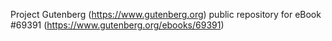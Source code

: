Project Gutenberg (https://www.gutenberg.org) public repository for
eBook #69391 (https://www.gutenberg.org/ebooks/69391)
